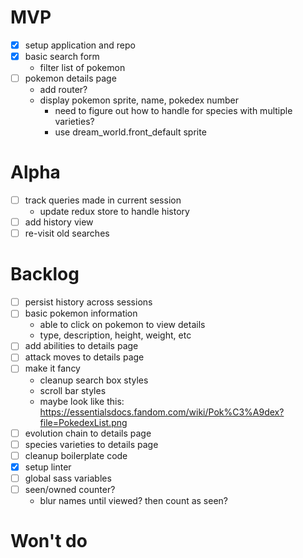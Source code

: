 # MVP

- [x] setup application and repo
- [x] basic search form
  - filter list of pokemon
- [ ] pokemon details page
  - add router?
  - display pokemon sprite, name, pokedex number
    - need to figure out how to handle for species with multiple varieties?
    - use dream_world.front_default sprite

# Alpha

- [ ] track queries made in current session
  - update redux store to handle history
- [ ] add history view
- [ ] re-visit old searches

# Backlog

- [ ] persist history across sessions
- [ ] basic pokemon information
  - able to click on pokemon to view details
  - type, description, height, weight, etc
- [ ] add abilities to details page
- [ ] attack moves to details page
- [ ] make it fancy
  - cleanup search box styles
  - scroll bar styles
  - maybe look like this: https://essentialsdocs.fandom.com/wiki/Pok%C3%A9dex?file=PokedexList.png
- [ ] evolution chain to details page
- [ ] species varieties to details page
- [ ] cleanup boilerplate code
- [x] setup linter
- [ ] global sass variables
- [ ] seen/owned counter?
  - blur names until viewed? then count as seen?

# Won't do
